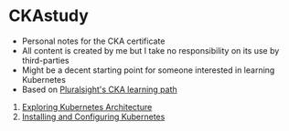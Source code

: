 # CKAstudy

- Personal notes for the CKA certificate
- All content is created by me but I take no responsibility on its use by third-parties
- Might be a decent starting point for someone interested in learning Kubernetes
- Based on [Pluralsight's CKA learning path](https://app.pluralsight.com/paths/certificate/certified-kubernetes-administrator)

1. [Exploring Kubernetes Architecture](https://github.com/l12f3r/CKAstudy/tree/main/01exploringKubernetesArchitecture#readme)
2. [Installing and Configuring Kubernetes](https://github.com/l12f3r/CKAstudy/tree/main/02installingConfiguringK8s#readme)
